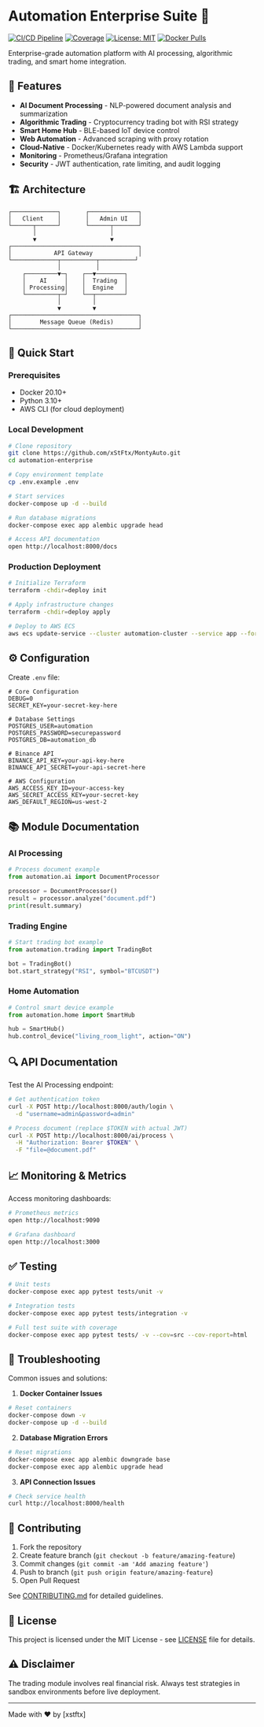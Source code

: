 # Automation Enterprise Suite 🚀

[![CI/CD Pipeline](https://github.com/yourusername/automation-enterprise/actions/workflows/main.yml/badge.svg)](https://github.com/yourusername/automation-enterprise/actions)
[![Coverage](https://img.shields.io/badge/coverage-85%25-green)](https://github.com/yourusername/automation-enterprise)
[![License: MIT](https://img.shields.io/badge/License-MIT-yellow.svg)](https://opensource.org/licenses/MIT)
[![Docker Pulls](https://img.shields.io/docker/pulls/yourdocker/automation-enterprise)](https://hub.docker.com/r/yourdocker/automation-enterprise)

Enterprise-grade automation platform with AI processing, algorithmic trading, and smart home integration.

## 🌟 Features

- **AI Document Processing** - NLP-powered document analysis and summarization
- **Algorithmic Trading** - Cryptocurrency trading bot with RSI strategy
- **Smart Home Hub** - BLE-based IoT device control
- **Web Automation** - Advanced scraping with proxy rotation
- **Cloud-Native** - Docker/Kubernetes ready with AWS Lambda support
- **Monitoring** - Prometheus/Grafana integration
- **Security** - JWT authentication, rate limiting, and audit logging

## 🏗️ Architecture

```
┌─────────────┐       ┌──────────────┐
│   Client    │       │   Admin UI   │
└──────┬──────┘       └──────┬───────┘
       │                     │
       ▼                     ▼
┌────────────────────────────────────┐
│            API Gateway             │
└─────────────┬──────────┬──────────┘
              │          │
    ┌─────────▼─┐    ┌──▼────────┐
    │    AI     │    │  Trading  │
    │ Processing│    │  Engine   │
    └─────────┬─┘    └──┬────────┘
              │         │
              ▼         ▼
┌────────────────────────────────────┐
│        Message Queue (Redis)       │
└────────────────────────────────────┘
```

## 🚀 Quick Start

### Prerequisites
- Docker 20.10+
- Python 3.10+
- AWS CLI (for cloud deployment)

### Local Development

```bash
# Clone repository
git clone https://github.com/xStFtx/MontyAuto.git
cd automation-enterprise

# Copy environment template
cp .env.example .env

# Start services
docker-compose up -d --build

# Run database migrations
docker-compose exec app alembic upgrade head

# Access API documentation
open http://localhost:8000/docs
```

### Production Deployment

```bash
# Initialize Terraform
terraform -chdir=deploy init

# Apply infrastructure changes
terraform -chdir=deploy apply

# Deploy to AWS ECS
aws ecs update-service --cluster automation-cluster --service app --force-new-deployment
```

## ⚙️ Configuration

Create `.env` file:
```env
# Core Configuration
DEBUG=0
SECRET_KEY=your-secret-key-here

# Database Settings
POSTGRES_USER=automation
POSTGRES_PASSWORD=securepassword
POSTGRES_DB=automation_db

# Binance API
BINANCE_API_KEY=your-api-key-here
BINANCE_API_SECRET=your-api-secret-here

# AWS Configuration
AWS_ACCESS_KEY_ID=your-access-key
AWS_SECRET_ACCESS_KEY=your-secret-key
AWS_DEFAULT_REGION=us-west-2
```

## 📚 Module Documentation

### AI Processing
```python
# Process document example
from automation.ai import DocumentProcessor

processor = DocumentProcessor()
result = processor.analyze("document.pdf")
print(result.summary)
```

### Trading Engine
```python
# Start trading bot example
from automation.trading import TradingBot

bot = TradingBot()
bot.start_strategy("RSI", symbol="BTCUSDT")
```

### Home Automation
```python
# Control smart device example
from automation.home import SmartHub

hub = SmartHub()
hub.control_device("living_room_light", action="ON")
```

## 🔍 API Documentation

Test the AI Processing endpoint:
```bash
# Get authentication token
curl -X POST http://localhost:8000/auth/login \
  -d "username=admin&password=admin"

# Process document (replace $TOKEN with actual JWT)
curl -X POST http://localhost:8000/ai/process \
  -H "Authorization: Bearer $TOKEN" \
  -F "file=@document.pdf"
```

## 📈 Monitoring & Metrics

Access monitoring dashboards:
```bash
# Prometheus metrics
open http://localhost:9090

# Grafana dashboard
open http://localhost:3000
```

## ✅ Testing

```bash
# Unit tests
docker-compose exec app pytest tests/unit -v

# Integration tests
docker-compose exec app pytest tests/integration -v

# Full test suite with coverage
docker-compose exec app pytest tests/ -v --cov=src --cov-report=html
```

## 🔧 Troubleshooting

Common issues and solutions:

1. **Docker Container Issues**
```bash
# Reset containers
docker-compose down -v
docker-compose up -d --build
```

2. **Database Migration Errors**
```bash
# Reset migrations
docker-compose exec app alembic downgrade base
docker-compose exec app alembic upgrade head
```

3. **API Connection Issues**
```bash
# Check service health
curl http://localhost:8000/health
```

## 🤝 Contributing

1. Fork the repository
2. Create feature branch (`git checkout -b feature/amazing-feature`)
3. Commit changes (`git commit -am 'Add amazing feature'`)
4. Push to branch (`git push origin feature/amazing-feature`)
5. Open Pull Request

See [CONTRIBUTING.md](CONTRIBUTING.md) for detailed guidelines.


## 📄 License

This project is licensed under the MIT License - see [LICENSE](LICENSE) file for details.

## ⚠️ Disclaimer

The trading module involves real financial risk. Always test strategies in sandbox environments before live deployment.

---

Made with ❤️ by [xstftx]
